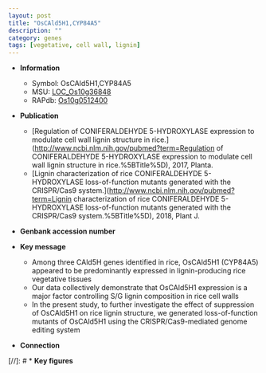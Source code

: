 ```yaml
---
layout: post
title: "OsCAld5H1,CYP84A5"
description: ""
category: genes
tags: [vegetative, cell wall, lignin]
---
```


* **Information**  
    + Symbol: OsCAld5H1,CYP84A5  
    + MSU: [LOC_Os10g36848](http://rice.plantbiology.msu.edu/cgi-bin/ORF_infopage.cgi?orf=LOC_Os10g36848)  
    + RAPdb: [Os10g0512400](http://rapdb.dna.affrc.go.jp/viewer/gbrowse_details/irgsp1?name=Os10g0512400)  

* **Publication**  
    + [Regulation of CONIFERALDEHYDE 5-HYDROXYLASE expression to modulate cell wall lignin structure in rice.](http://www.ncbi.nlm.nih.gov/pubmed?term=Regulation of CONIFERALDEHYDE 5-HYDROXYLASE expression to modulate cell wall lignin structure in rice.%5BTitle%5D), 2017, Planta.
    + [Lignin characterization of rice CONIFERALDEHYDE 5-HYDROXYLASE loss-of-function mutants generated with the CRISPR/Cas9 system.](http://www.ncbi.nlm.nih.gov/pubmed?term=Lignin characterization of rice CONIFERALDEHYDE 5-HYDROXYLASE loss-of-function mutants generated with the CRISPR/Cas9 system.%5BTitle%5D), 2018, Plant J.

* **Genbank accession number**  

* **Key message**  
    + Among three CAld5H genes identified in rice, OsCAld5H1 (CYP84A5) appeared to be predominantly expressed in lignin-producing rice vegetative tissues
    + Our data collectively demonstrate that OsCAld5H1 expression is a major factor controlling S/G lignin composition in rice cell walls
    + In the present study, to further investigate the effect of suppression of OsCAld5H1 on rice lignin structure, we generated loss-of-function mutants of OsCAld5H1 using the CRISPR/Cas9-mediated genome editing system

* **Connection**  

[//]: # * **Key figures**  


